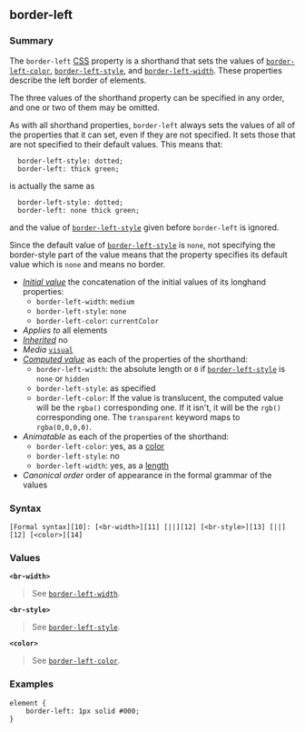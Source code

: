 ## border-left

### Summary

The `border-left` [CSS][0] property is a shorthand that sets the values of [`border-left-color`][1], [`border-left-style`][2], and [`border-left-width`][3]. These properties describe the left border of elements.

The three values of the shorthand property can be specified in any order, and one or two of them may be omitted.

As with all shorthand properties, `border-left` always sets the values of all of the properties that it can set, even if they are not specified. It sets those that are not specified to their default values. This means that:

      border-left-style: dotted;
      border-left: thick green;
    

is actually the same as

      border-left-style: dotted;
      border-left: none thick green;
    

and the value of [`border-left-style`][2] given before `border-left` is ignored.

Since the default value of [`border-left-style`][2] is `none`, not specifying the border-style part of the value means that the property specifies its default value which is `none` and means no border.

* _[Initial value][4]_ the concatenation of the initial values of its longhand properties:
  * `border-left-width`: `medium`
  * `border-left-style`: `none`
  * `border-left-color`: `currentColor` 
* _Applies to_ all elements 
* _[Inherited][5]_ no 
* _Media_ [`visual`][6] 
* _[Computed value][7]_ as each of the properties of the shorthand:
  * `border-left-width`: the absolute length or `0` if [`border-left-style`][2] is `none` or `hidden`
  * `border-left-style`: as specified
  * `border-left-color`: If the value is translucent, the computed value will be the `rgba()` corresponding one. If it isn't, it will be the `rgb()` corresponding one. The `transparent` keyword maps to `rgba(0,0,0,0)`. 
* _Animatable_ as each of the properties of the shorthand:
  * `border-left-color`: yes, as a [color][8]
  * `border-left-style`: no
  * `border-left-width`: yes, as a [length][9] 
* _Canonical order_ order of appearance in the formal grammar of the values

### Syntax

    [Formal syntax][10]: [<br-width>][11] [||][12] [<br-style>][13] [||][12] [<color>][14]

### Values

**`<br-width> `**

> See [`border-left-width`][3].

**`<br-style> `**

> See [`border-left-style`][2].

**`<color> `**

> See [`border-left-color`][1].

### Examples

    element { 
        border-left: 1px solid #000;
    }
    



[0]: https://developer.mozilla.org/en/CSS "CSS"
[1]: https://developer.mozilla.org/en/docs/Web/CSS/border-left-color
[2]: https://developer.mozilla.org/en/docs/Web/CSS/border-left-style
[3]: https://developer.mozilla.org/en/docs/Web/CSS/border-left-width
[4]: https://developer.mozilla.org/en/docs/CSS/initial_value
[5]: https://developer.mozilla.org/en/docs/CSS/inheritance
[6]: https://developer.mozilla.org/en/docs/CSS/@media#Media_groups
[7]: https://developer.mozilla.org/en/docs/CSS/computed_value
[8]: https://developer.mozilla.org/en/docs/CSS/color_value#Interpolation "Values of the <color> CSS data type are interpolated on each of their red, green, blue components, each handled as a real, floating-point number. Note that interpolation of colors happens in the alpha-premultiplied sRGBA color space to prevent unexpected grey colors to appear."
[9]: https://developer.mozilla.org/en/docs/CSS/length#Interpolation "Values of the <length> CSS data type are interpolated as real, floating-point numbers."
[10]: https://developer.mozilla.org/en/docs/CSS/Value_definition_syntax "https://developer.mozilla.org/en/docs/CSS/Value_definition_syntax"
[11]: https://developer.mozilla.org/en/docs/CSS/CSS_values_syntax#syntax-br-width "<length> | thin | medium | thick"
[12]: https://developer.mozilla.org/en/docs/CSS/Value_definition_syntax#Double_bar "Double bar: the two entities are optional, and may appear in any order."
[13]: https://developer.mozilla.org/en/docs/CSS/CSS_values_syntax#syntax-br-style "none | hidden | dotted | dashed | solid | double | groove | ridge | inset | outset"
[14]: https://developer.mozilla.org/en/docs/CSS/color